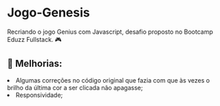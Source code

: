 # Jogo-Genesis
Recriando o jogo Genius com Javascript, desafio proposto no Bootcamp Eduzz Fullstack. 🎮

## 🔧 Melhorias:

<li>Algumas correções no código original que fazia com que às vezes o brilho da última cor a ser clicada não apagasse;</li>
<li>Responsividade;</li>